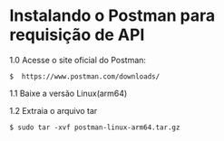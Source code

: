 # Instalando o Postman para requisição de API

1.0 Acesse o site oficial do Postman:

    $  https://www.postman.com/downloads/

1.1 Baixe a versão Linux(arm64)

1.2 Extraia o arquivo tar 
    
    $ sudo tar -xvf postman-linux-arm64.tar.gz
  
